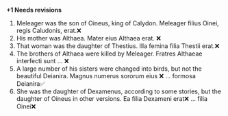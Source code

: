 **+1 Needs revisions**

1. Meleager was the son of Oineus, king of Calydon. Meleager filius Oinei, regis Caludonis, erat.❌
2. His mother was Althaea. Mater eius Althaea erat. ❌
3. That woman was the daughter of Thestius. Illa femina filia Thestii erat.❌
4. The brothers of Althaea were killed by Meleager. Fratres Althaeae interfecti sunt ... ❌
5. A large number of his sisters were changed into birds, but not the beautiful Deianira. Magnus numerus sororum eius ❌ ... formosa Deianira✅
6. She was the daughter of Dexamenus, according to some stories, but the daughter of Oineus in other versions. Ea filia Dexameni erat❌ ... filia Oinei❌
